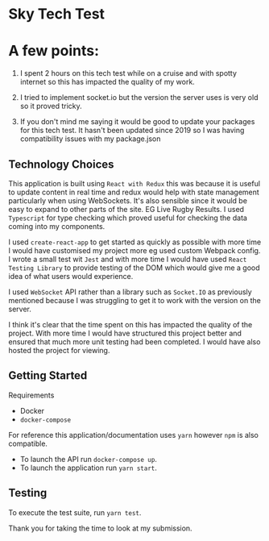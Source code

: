# Sky Tech Test

# A few points:

1) I spent 2 hours on this tech test while on a cruise and with spotty internet so this has impacted the quality of my work.

2) I tried to implement socket.io but the version the server uses is very old so it proved tricky.

3) If you don't mind me saying it would be good to update your packages for this tech test. It hasn't been updated since 2019 so I was having compatibility issues with my package.json

## Technology Choices

This application is built using `React with Redux` this was because it is useful to update content in real time and redux would help with state management particularly when using WebSockets. It's also sensible since it would be easy to expand to other parts of the site. EG Live Rugby Results. I used `Typescript` for type checking which proved useful for checking the data coming into my components.

I used `create-react-app` to get started as quickly as possible with more time I would have customised my project more eg used custom Webpack config. I wrote a small test wit `Jest` and with more time I would have used `React Testing Library` to provide testing of the DOM which would give me a good idea of what users would experience.

I used `WebSocket` API rather than a library such as `Socket.IO` as previously mentioned because I was struggling to get it to work with the version on the server.

I think it's clear that the time spent on this has impacted the quality of the project. With more time I would have structured this project better and ensured that much more unit testing had been completed. I would have also hosted the project for viewing.

## Getting Started

Requirements

-   Docker
-   `docker-compose`

For reference this application/documentation uses `yarn` however `npm` is also compatible.

-   To launch the API run `docker-compose up`.
-   To launch the application run `yarn start`.

## Testing

To execute the test suite, run `yarn test`.

Thank you for taking the time to look at my submission.